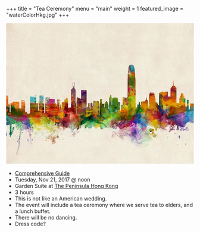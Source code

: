 +++
title = "Tea Ceremony"
menu = "main"
weight = 1
featured_image = "waterColorHkg.jpg"
+++

![main](waterColorHkg.jpg)

* [Comprehensive Guide](https://www.teasenz.com/chinese-tea/chinese-wedding-tea-ceremony.html)
* Tuesday, Nov 21, 2017 @ noon
* Garden Suite at [The Peninsula Hong Kong](http://hongkong.peninsula.com/en/default)
* 3 hours
* This is not like an American wedding.
* The event will include a tea ceremony where we serve tea to elders, and a lunch buffet. 
* There will be no dancing.
* Dress code?



